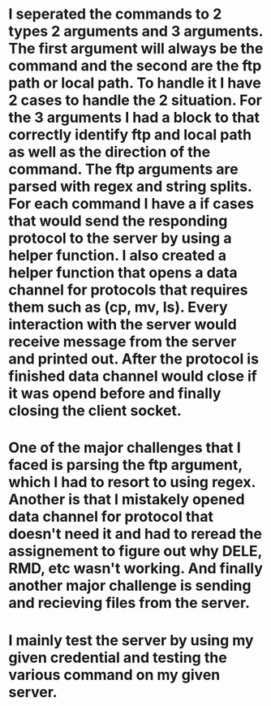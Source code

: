# I seperated the commands to 2 types 2 arguments and 3 arguments. The first argument will always be the command and the second are the ftp path or local path. To handle  it I have 2 cases to handle the 2 situation. For the 3 arguments I had a block to that correctly identify ftp and local path as well as the direction of the command.  The ftp arguments are parsed with regex and string splits. For each command I have a if cases that would send the responding protocol to the server by using a helper function. I also created a helper function that opens a data channel for protocols that requires them such as (cp, mv, ls). Every interaction with the server would receive message from the server and printed out. After the protocol is finished data channel would close if it was opend before and finally closing the client socket. 

# One of the major challenges that I faced is parsing the ftp argument, which I had to resort to using regex. Another is that I mistakely opened data channel for protocol that doesn't need it and had to reread the assignement to figure out why DELE, RMD, etc wasn't working. And finally another major challenge is sending and recieving files from the server.

# I mainly test the server by using my given credential and testing the various command on my given server. 
